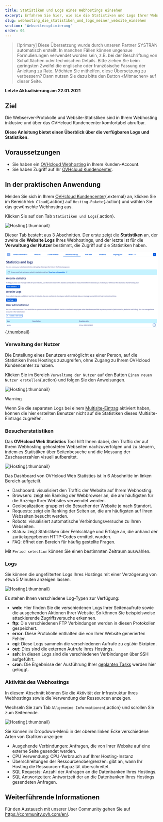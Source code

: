 ```yaml
---
title: Statistiken und Logs eines Webhostings einsehen
excerpt: Erfahren Sie hier, wie Sie die Statistiken und Logs Ihrer Webseiten abrufen
slug: webhosting_die_statistiken_und_logs_meiner_website_einsehen
section: 'Webseitenoptimierung'
order: 04
---
```


> [!primary]
> Diese Übersetzung wurde durch unseren Partner SYSTRAN automatisch erstellt. In manchen Fällen können ungenaue Formulierungen verwendet worden sein, z.B. bei der Beschriftung von Schaltflächen oder technischen Details. Bitte ziehen Sie beim geringsten Zweifel die englische oder französische Fassung der Anleitung zu Rate. Möchten Sie mithelfen, diese Übersetzung zu verbessern? Dann nutzen Sie dazu bitte den Button «Mitmachen» auf dieser Seite.
>

**Letzte Aktualisierung am 22.01.2021**

## Ziel 

Die Webserver-Protokolle und Website-Statistiken sind in Ihrem Webhosting inklusive und über das OVHcloud Kundencenter komfortabel abrufbar.

**Diese Anleitung bietet einen Überblick über die verfügbaren Logs und Statistiken.**

## Voraussetzungen

- Sie haben ein [OVHcloud Webhosting](https://www.ovhcloud.com/de/web-hosting/) in Ihrem Kunden-Account.
- Sie haben Zugriff auf Ihr [OVHcloud Kundencenter](https://www.ovh.com/auth/?action=gotomanager&from=https://www.ovh.de/&ovhSubsidiary=de).

## In der praktischen Anwendung

Melden Sie sich in Ihrem [OVHcloud Kundencenter](https://www.ovh.com/auth/?action=gotomanager&from=https://www.ovh.de/&ovhSubsidiary=de){.external} an, klicken Sie im Bereich `Web Cloud`{.action} auf `Hosting-Pakete`{.action} und wählen Sie das gewünschte Webhosting aus.

Klicken Sie auf den Tab `Statistiken und Logs`{.action}.

![Hosting](images/statistics01.png){.thumbnail}

Dieser Tab besteht aus 3 Abschnitten. Der erste zeigt die **Statistiken** an, der zweite die **Website Logs** Ihres Webhostings, und der letzte ist für die **Verwaltung der Nutzer** bestimmt, die Zugriff auf die Statistiken haben.

![Hosting](images/statistics02u.png){.thumbnail}

### Verwaltung der Nutzer

Die Erstellung eines Benutzers ermöglicht es einer Person, auf die Statistiken Ihres Hostings zuzugreifen, ohne Zugang zu Ihrem OVHcloud Kundencenter zu haben. 

Klicken Sie im Bereich `Verwaltung der Nutzer` auf den Button `Einen neuen Nutzer erstellen`{.action} und folgen Sie den Anweisungen.  

![Hosting](images/user-statistics01.png){.thumbnail}

> [!warning] 
>
> Wenn Sie die separaten Logs bei einem [Multisite-Eintrag](../multisites-mehrere-websites-konfigurieren/#schritt-2-eine-domain-oder-subdomain-hinzufugen) aktiviert haben, können die hier erstellten Benutzer nicht auf die Statistiken dieses Multisite-Eintrags zugreifen.
>

### Besucherstatistiken

Das **OVHcloud Web Statistics** Tool hilft Ihnen dabei, den Traffic der auf Ihrem Webhosting gehosteten Webseiten nachzuverfolgen und zu steuern, indem es Statistiken über Seitenbesuche und die Messung der Zuschauerzahlen visuell aufbereitet.

![Hosting](images/OWStats01.gif){.thumbnail}

Das Dashboard von OVHcloud Web Statistics ist in 6 Abschnitte im linken Bereich aufgeteilt.

- Dashboard: visualisiert den Traffic der Website auf Ihrem Webhosting.
- Browsers: zeigt ein Ranking der Webbrowser an, die am häufigsten für die Anzeige Ihrer Websites verwendet werden.
- Geolocalization: gruppiert die Besucher der Website je nach Standort.
- Requests: zeigt ein Ranking der Seiten an, die am häufigsten auf Ihren Webseiten besucht werden.
- Robots: visualisiert automatische Verbindungsversuche zu Ihren Webseiten.
- Status: zeigt Statistiken über Fehlschläge und Erfolge an, die anhand der zurückgegebenen HTTP-Codes ermittelt wurden.
- FAQ: öffnet den Bereich für häufig gestellte Fragen.

Mit `Period selection` können Sie einen bestimmten Zeitraum auswählen.

### Logs

Sie können die ungefilterten Logs Ihres Hostings mit einer Verzögerung von etwa 5 Minuten anzeigen lassen.

![Hosting](images/logs01.png){.thumbnail}

Es stehen Ihnen verschiedene Log-Typen zur Verfügung:

- **web**: Hier finden Sie die verschiedenen Logs Ihrer Seitenaufrufe sowie die ausgehenden Aktionen Ihrer Website. So können Sie beispielsweise attackierende Zugriffsversuche erkennen.
- **ftp**: Die verschiedenen FTP Verbindungen werden in diesen Protokollen gespeichert.
- **error**: Diese Protokolle enthalten die von Ihrer Website generierten Fehler.
- **cgi**: Diese Logs sammeln die verschiedenen Aufrufe zu *cgi.bin* Skripten.
- **out**: Dies sind die externen Aufrufe Ihres Hostings.
- **ssh**: In diesen Logs sind die verschiedenen Verbindungen über SSH aufgeführt.
- **cron**: Die Ergebnisse der Ausführung Ihrer [geplanten Tasks](../webhosting_automatisierte_aufgaben_cron/) werden hier geloggt.

### Aktivität des Webhostings

In diesem Abschnitt können Sie die Aktivität der Infrastruktur Ihres Webhostings sowie die Verwendung der Ressourcen anzeigen.

Wechseln Sie zum Tab `Allgemeine Informationen`{.action} und scrollen Sie zum Seitenende.

![Hosting](images/statistics03.png){.thumbnail}

Sie können im Dropdown-Menü in der oberen linken Ecke verschiedene Arten von Grafiken anzeigen:

- Ausgehende Verbindungen: Anfragen, die von Ihrer Website auf eine externe Seite gesendet werden.
- CPU Verwendung: CPU-Verbrauch auf Ihrer Hosting-Instanz
- Überschreitungen der Ressourcenobergrenzen: gibt an, wann Ihr Hosting die Ressourcen-Kapazität überschreitet.
- SQL Requests: Anzahl der Anfragen an die Datenbanken Ihres Hostings.
- SQL Antwortzeiten: Antwortzeit der an die Datenbanken Ihres Hostings gesendeten Anfragen.

## Weiterführende Informationen

Für den Austausch mit unserer User Community gehen Sie auf <https://community.ovh.com/en/>.
